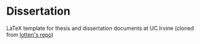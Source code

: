Dissertation
============

LaTeX template for thesis and dissertation documents at UC Irvine (cloned from [lotten's repo](https://github.com/lotten/uci-thesis-latex))

